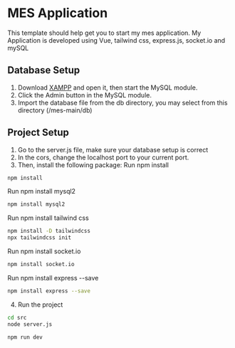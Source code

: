 # MES Application

This template should help get you to start my mes application.
My Application is developed using Vue, tailwind css, express.js, socket.io and mySQL

## Database Setup

1. Download [XAMPP](https://www.apachefriends.org/download.html) and open it, then start the MySQL module.  
2. Click the Admin button in the MySQL module. 
3. Import the database file from the db directory, you may select from this directory (/mes-main/db)

## Project Setup

1. Go to the server.js file, make sure your database setup is correct
2. In the cors, change the localhost port to your current port.
3. Then, install the following package:
Run npm install
```sh
npm install
```

Run npm install mysql2 
```sh
npm install mysql2 
```

Run npm install tailwind css 
```sh
npm install -D tailwindcss
npx tailwindcss init
```

Run npm install socket.io
```sh
npm install socket.io
```

Run npm install express --save
```sh
npm install express --save
```

4. Run the project 
```sh
cd src
node server.js 
```

```sh
npm run dev 
```